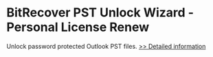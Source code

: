# BitRecover PST Unlock Wizard - Personal License Renew
Unlock password protected Outlook PST files.
[>> Detailed information](https://secure.shareit.com/shareit/product.html?productid=301011890&affiliateid=200057808)